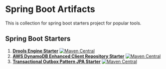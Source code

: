 # Spring Boot Artifacts

This is collection for spring boot starters project for popular tools.

## Spring Boot Starters

1. **[Drools Engine Starter](drools-engine-starter/README.md)**  [![Maven Central](https://maven-badges.herokuapp.com/maven-central/io.github.bhuwanupadhyay/drools-engine-starter/badge.svg?style=flat)](https://github.com/bhuwanupadhyay/spring-boot-artifacts/tree/master/drools-engine-starter)
2. **[AWS DynamoDB Enhanced Client Repository Starter](aws-dynamodb-enhanced-client-repository-starter/README.md)**  [![Maven Central](https://maven-badges.herokuapp.com/maven-central/io.github.bhuwanupadhyay/aws-dynamodb-enhanced-client-repository-starter/badge.svg?style=flat)](https://github.com/bhuwanupadhyay/spring-boot-artifacts/tree/master/aws-dynamodb-enhanced-client-repository-starter)
3. **[Transactional Outbox Pattern JPA Starter](transactional-outbox-pattern-jpa-starter)**  [![Maven Central](https://maven-badges.herokuapp.com/maven-central/io.github.bhuwanupadhyay/transactional-outbox-pattern-jpa-starter/badge.svg?style=flat)](https://github.com/bhuwanupadhyay/spring-boot-artifacts/tree/master/transactional-outbox-pattern-jpa-starter)

